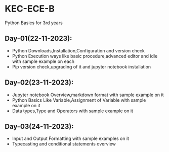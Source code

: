 # KEC-ECE-B
Python Basics for 3rd years

## Day-01(22-11-2023):
  - Python Downloads,Installation,Configuration and version check
  - Python Execution ways like basic procedure,advanced editor and idle with sample example on each
  - Pip version check,upgrading of it and jupyter notebook installation

## Day-02(23-11-2023):
  - Jupyter notebook Overview,markdown format with sample example on it
  - Python Basics Like Variable,Assignment of Variable with sample example on it
  - Data types,Type and Operators with sample example on it

## Day-03(24-11-2023):
  - Input and Output Formatting with sample examples on it
  - Typecasting and conditional statements overview
